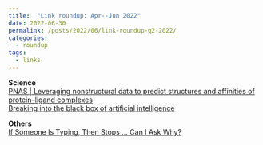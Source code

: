 ```yaml
---
title:  "Link roundup: Apr--Jun 2022"
date: 2022-06-30
permalink: /posts/2022/06/link-roundup-q2-2022/
categories: 
  - roundup
tags:
  - links
---
```

  
**Science**  
[PNAS \| Leveraging nonstructural data to predict structures and affinities of protein–ligand complexes](https://www.pnas.org/doi/10.1073/pnas.2112621118)  
[Breaking into the black box of artificial intelligence](https://www.nature.com/articles/d41586-022-00858-1)  
        
**Others**  
[If Someone Is Typing, Then Stops … Can I Ask Why?](https://www.wired.com/story/if-someone-is-typing-then-stops-can-i-ask-why/) 
